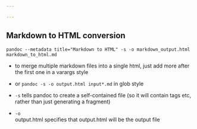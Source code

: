 ```yaml
---

---
```


## Markdown to HTML conversion

```shell
pandoc --metadata title="Markdown to HTML" -s -o markdown_output.html markdown_to_html.md
```  

- to merge multiple markdown files into a single html, just add more after the first one in a varargs style
- or ```pandoc -s -o output.html input*.md``` in glob style

- ```-s``` 
	tells pandoc to create a self-contained file (so it will contain <html></html> tags etc, rather than just generating a fragment)
- ```-o```  
	output.html specifies that output.html will be the output file